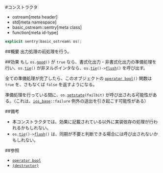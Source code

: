 #コンストラクタ
* ostream[meta header]
* std[meta namespace]
* basic_ostream::sentry[meta class]
* function[meta id-type]

```cpp
explicit sentry(basic_ostream& os);
```

##概要
出力処理の前処理を行う。

##効果
もし `os.`[`good`](../../../ios/basic_ios/good.md)`()` が `true` なら、書式化出力・非書式化出力の準備処理を行い、`os.`[`tie`](i../../../ios/basic_ios/tie.md.nolink)`()` が非ヌルポインタなら、`os.`[`tie`](i../../../ios/basic_ios/tie.md.nolink)`()->`[`flush`](../flush.md)`()` を呼び出す。

全ての準備処理が完了したら、このオブジェクトの [`operator bool`](op_bool.md)`()` 関数は `true` を、さもなくば `false` を返すようになる。

準備処理を行っている間に、`os.`[`setstate`](../../../ios/basic_ios/setstate.md)`(failbit)` が呼び出される可能性がある。（これは、[`ios_base`](../../../ios/ios_base.md)`::failure` 例外の送出を引き起こす可能性がある）

##備考
- 本コンストラクタでは、効果に記載されている以外に実装依存の処理が行われるかもしれない。
- `os.`[`tie`](i../../../ios/basic_ios/tie.md.nolink)`()->`[`flush`](../flush.md)`()` は、同期が不要と判断できる場合には呼び出されないかもしれない。


##参照
- [`operator bool`](op_bool.md)
- [`(destructor)`](op_destructor.md)
